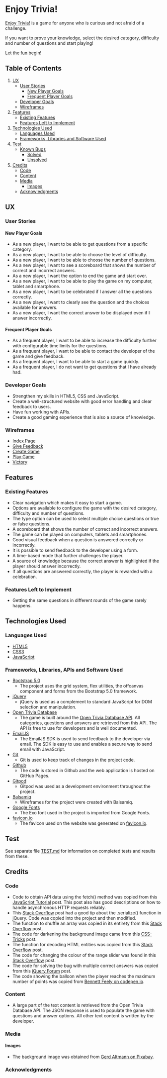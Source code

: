 # Enjoy Trivia!

[Enjoy Trivia!](https://mangez84.github.io/enjoytrivia/) is a game for anyone who is curious and not afraid of a challenge. 

If you want to prove your knowledge, select the desired category, difficulty and number of questions and start playing!

Let the [fun](https://mangez84.github.io/enjoytrivia/) begin!

## Table of Contents

1. [UX](#ux)
    - [User Stories](#user-stories)
        - [New Player Goals](#new-player-goals)
        - [Frequent Player Goals](#frequent-player-goals)
    - [Developer Goals](#developer-goals)
    - [Wireframes](#wireframes)
2. [Features](#features)
    - [Existing Features](#existing-features)
    - [Features Left to Implement](#features-left-to-implement)
3. [Technologies Used](#technologies-used)
    - [Languages Used](#languages-used)
    - [Frameworks, Libraries and Software Used](#frameworks-libraries-and-software-used)
4. [Test](#test)
    - [Known Bugs](TEST.md#known-bugs)
        - [Solved](TEST.md#solved)
        - [Unsolved](TEST.md#unsolved)
5. [Credits](#credits)
    - [Code](#code)
    - [Content](#content)
    - [Media](#media)
        - [Images](#images)
    - [Acknowledgments](#acknowledgments)

## UX

### User Stories

#### New Player Goals

- As a new player, I want to be able to get questions from a specific category.
- As a new player, I want to be able to choose the level of difficulty.
- As a new player, I want to be able to choose the number of questions.
- As a new player, I want to see a scoreboard that shows the number of correct and incorrect answers.
- As a new player, I want the option to end the game and start over.
- As a new player, I want to be able to play the game on my computer, tablet and smartphone.
- As a new player, I want to be celebrated if I answer all the questions correctly.
- As a new player, I want to clearly see the question and the choices available for answers.
- As a new player, I want the correct answer to be displayed even if I answer incorrectly.

#### Frequent Player Goals

- As a frequent player, I want to be able to increase the difficulty further with configurable time limits for the questions.
- As a frequent player, I want to be able to contact the developer of the game and give feedback.
- As a frequent player, I want to be able to start a game quickly.
- As a frequent player, I do not want to get questions that I have already had.

### Developer Goals

- Strengthen my skills in HTML5, CSS and JavaScript.
- Create a well-structured website with good error handling and clear feedback to users.
- Have fun working with APIs.
- Create a good gaming experience that is also a source of knowledge.

### Wireframes

- [Index Page](assets/wireframes/index.pdf)
- [Give Feedback](assets/wireframes/givefeedback.pdf)
- [Create Game](assets/wireframes/creategame.pdf)
- [Play Game](assets/wireframes/playgame.pdf)
- [Victory](assets/wireframes/victory.pdf)

## Features

### Existing Features

- Clear navigation which makes it easy to start a game.
- Options are available to configure the game with the desired category, difficulty and number of questions.
- The type option can be used to select multiple choice questions or true or false questions.
- A scoreboard that shows the number of correct and incorrect answers.
- The game can be played on computers, tablets and smartphones.
- Good visual feedback when a question is answered correctly or incorrectly.
- It is possible to send feedback to the developer using a form.
- A time-based mode that further challenges the player.
- A source of knowledge because the correct answer is highlighted if the player should answer incorrectly.
- If all questions are answered correctly, the player is rewarded with a celebration.

### Features Left to Implement

- Getting the same questions in different rounds of the game rarely happens.

## Technologies Used

### Languages Used

- [HTML5](https://en.wikipedia.org/wiki/HTML5)
- [CSS3](https://en.wikipedia.org/wiki/CSS)
- [JavaScript](https://en.wikipedia.org/wiki/JavaScript)

### Frameworks, Libraries, APIs and Software Used

- [Bootstrap 5.0](https://getbootstrap.com/docs/5.0/getting-started/introduction/)
    - The project uses the grid system, flex utilities, the offcanvas component and forms from the Bootstrap 5.0 framework.
- [jQuery](https://jquery.com/)
    - jQuery is used as a complement to standard JavaScript for DOM selection and manipulation.
- [Open Trivia Database](https://opentdb.com/)
    - The game is built around the [Open Trivia Database API](https://opentdb.com/api_config.php). All categories, questions and answers are retrieved from this API. The API is free to use for developers and is well documented.
- [EmailJS](https://www.emailjs.com/)
    - The EmailJS SDK is used to send feedback to the developer via email. The SDK is easy to use and enables a secure way to send email with JavaScript.
- [Git](https://git-scm.com/)
    - Git is used to keep track of changes in the project code.
- [Github](https://github.com/)
    - The code is stored in Github and the web application is hosted on GitHub Pages.
- [Gitpod](https://gitpod.io/)
    - Gitpod was used as a development environment throughout the project.
- [Balsamiq](https://balsamiq.com/)
    - Wireframes for the project were created with Balsamiq.
- [Google Fonts](https://fonts.google.com/)
    - The Exo font used in the project is imported from Google Fonts.
- [favicon.io](https://favicon.io/)
    - The favicon used on the website was generated on [favicon.io](https://favicon.io/).

## Test

See separate file [TEST.md](TEST.md#test) for information on completed tests and results from these.

## Credits

### Code

- Code to obtain API data using the fetch() method was copied from this [JavaScript Tutorial](https://www.javascripttutorial.net/javascript-fetch-api/) post. This post also has good descriptions on how to handle asynchronous HTTP requests reliably.
- This [Stack Overflow](https://stackoverflow.com/questions/169506/obtain-form-input-fields-using-jquery/1443005#1443005) post had a good tip about the .serialize() function in jQuery. Code was copied into the project and then modified.
- The function to shuffle an array was copied in its entirety from this [Stack Overflow](https://stackoverflow.com/questions/6274339/how-can-i-shuffle-an-array/6274381#6274381) post.
- The code for darkening the background image came from this [CSS-Tricks](https://css-tricks.com/design-considerations-text-images/) post.
- The function for decoding HTML entities was copied from this [Stack Overflow](https://stackoverflow.com/questions/7394748/whats-the-right-way-to-decode-a-string-that-has-special-html-entities-in-it/7394787#7394787) post.
- The code for changing the colour of the range slider was found in this [Stack Overflow](https://stackoverflow.com/a/56424165) post.
- The code for solving the bug with multiple correct answers was copied from this [jQuery Forum](https://forum.jquery.com/topic/contains-but-i-want-exact-how) post.
- The code showing the balloon when the player reaches the maximum number of points was copied from [Bennett Feely on codepen.io](https://codepen.io/bennettfeely/pen/nbFCp).

### Content

- A large part of the text content is retrieved from the Open Trivia Database API. The JSON response is used to populate the game with questions and answer options. All other text content is written by the developer.

### Media

#### Images

- The background image was obtained from [Gerd Altmann on Pixabay](https://pixabay.com/illustrations/board-questions-who-what-how-why-776688/).

### Acknowledgments